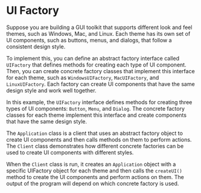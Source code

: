 # UI Factory

Suppose you are building a GUI toolkit that supports different look and feel themes, such as Windows, Mac, and Linux. Each theme has its own set of UI components, such as buttons, menus, and dialogs, that follow a consistent design style.

To implement this, you can define an abstract factory interface called `UIFactory` that defines methods for creating each type of UI component. Then, you can create concrete factory classes that implement this interface for each theme, such as `WindowsUIFactory`, `MacUIFactory`, and `LinuxUIFactory`. Each factory can create UI components that have the same design style and work well together.

In this example, the `UIFactory` interface defines methods for creating three types of UI components: `Button`, `Menu`, and `Dialog`. The concrete factory classes for each theme implement this interface and create components that have the same design style.

The `Application` class is a client that uses an abstract factory object to create UI components and then calls methods on them to perform actions. The `Client` class demonstrates how different concrete factories can be used to create UI components with different styles.

When the `Client` class is run, it creates an `Application` object with a specific UIFactory object for each theme and then calls the `createUI()` method to create the UI components and perform actions on them. The output of the program will depend on which concrete factory is used.